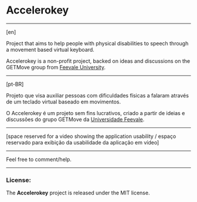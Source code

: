 Accelerokey
===========

***

[en]

Project that aims to help people with physical disabilities to speech through a movement based virtual keyboard.

Accelerokey is a non-profit project, backed on ideas and discussions on the GETMove group from [Feevale University](http://www.feevale.br).

***

[pt-BR]

Projeto que visa auxiliar pessoas com dificuldades físicas a falaram através de um teclado virtual baseado em movimentos.

O Accelerokey é um projeto sem fins lucrativos, criado a partir de ideias e discussões do grupo GETMove da [Universidade Feevale](http://www.feevale.br).

***

[space reserved for a video showing the application usability / espaço reservado para exibição da usabilidade da aplicação em vídeo]

***

Feel free to comment/help.

***

### License:
The __Accelerokey__ project is released under the MIT license.
